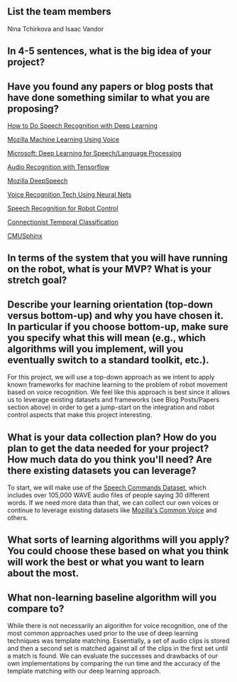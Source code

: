## List the team members
Nina Tchirkova and Isaac Vandor

## In 4-5 sentences, what is the big idea of your project?

## Have you found any papers or blog posts that have done something similar to what you are proposing?
[How to Do Speech Recognition with Deep Learning](https://medium.com/@ageitgey/machine-learning-is-fun-part-6-how-to-do-speech-recognition-with-deep-learning-28293c162f7a)

[Mozilla Machine Learning Using Voice](https://research.mozilla.org/machine-learning/)

[Microsoft: Deep Learning for Speech/Language Processing](https://www.microsoft.com/en-us/research/wp-content/uploads/2016/07/interspeech-tutorial-2015-lideng-sept6a.pdf)

[Audio Recognition with Tensorflow](https://www.tensorflow.org/tutorials/sequences/audio_recognition)

[Mozilla DeepSpeech](https://github.com/mozilla/DeepSpeech)

[Voice Recognition Tech Using Neural Nets](https://www.researchgate.net/publication/279448703_Voice_Recognition_Technology_Using_Neural_Networks)

[Speech Recognition for Robot Control](http://www8.cs.umu.se/education/examina/Rapporter/ShafkatKibria.pdf)

[Connectionist Temporal Classification](http://www.cs.toronto.edu/~graves/icml_2006.pdf)

[CMUSphinx](https://cmusphinx.github.io/)

## In terms of the system that you will have running on the robot, what is your MVP?  What is your stretch goal?

## Describe your learning orientation (top-down versus bottom-up) and why you have chosen it.  In particular if you choose bottom-up, make sure you specify what this will mean (e.g., which algorithms will you implement, will you eventually switch to a standard toolkit, etc.).
For this project, we will use a top-down approach as we intent to apply known frameworks for machine learning to the problem of robot movement based on voice recognition. We feel like this approach is best since it allows us to leverage existing datasets and frameworks (see Blog Posts/Papers section above) in order to get a jump-start on the integration and robot control aspects that make this project interesting.

## What is your data collection plan?  How do you plan to get the data needed for your project?  How much data do you think you'll need?  Are there existing datasets you can leverage?
To start, we will make use of the [Speech Commands Dataset](https://arxiv.org/abs/1804.03209), which includes over 105,000 WAVE audio files of people saying 30 different words. If we need more data than that, we can collect our own voices or continue to leverage existing datasets like [Mozilla's Common Voice](https://www.kaggle.com/mozillaorg/common-voice) and others.

## What sorts of learning algorithms will you apply?  You could choose these based on what you think will work the best or what you want to learn about the most.

## What non-learning baseline algorithm will you compare to?
While there is not necessarily an algorithm for voice recognition, one of the most common approaches used prior to the use of deep learning techniques was template matching. Essentially, a set of audio clips is stored and then a second set is matched against all of the clips in the first set until a match is found. We can evaluate the successes and drawbacks of our own implementations by comparing the run time and the accuracy of the template matching with our deep learning approach.
